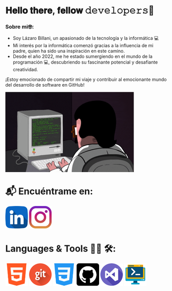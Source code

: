 <h1>𝐇𝐞𝐥𝐥𝐨 𝐭𝐡𝐞𝐫𝐞, 𝐟𝐞𝐥𝐥𝐨𝐰 𝚍𝚎𝚟𝚎𝚕𝚘𝚙𝚎𝚛𝚜👋</h1>


<h3>Sobre mi🤓:</h3>
<ul>
  <li>Soy Lázaro Billani, un apasionado de la tecnología y la informática 💻
  </li>
  
  <li>
    Mi interés por la informática comenzó gracias a la influencia de mi padre, quien ha sido una inspiración en este camino.
  </li>
  <li>
    Desde el año 2022, me he estado sumergiendo en el mundo de la programación 💻, descubriendo su fascinante potencial y desafiante creatividad.
  </li>
</ul>
¡Estoy emocionado de compartir mi viaje y contribuir al emocionante mundo del desarrollo de software en GitHub!





<img align='center' src='/img/coderman.gif'
width='400' height="250"/>



<h1>📬 Encuéntrame en:</h1>





<a href="https://www.linkedin.com/in/lazaro-billani/">
<img width="70" heigth="70" src="/img/linkedin.png"></a>
<a href="https://www.instagram.com/lazarobillani/">
<img width="70" heigth="70" src="/img/instagram.png"></a>





<h1>Languages & Tools 👨‍💻 🛠:</h1>



<a href="https://www.w3schools.com/html/default.asp">
<img  aling="center" width="70" heigt="70" src="/img/html-5.png"></a>
<a href="https://git-scm.com/">
<img  aling="center" width="70" heigt="70" src="/img/git.png"></a>
<a href="https://www.w3schools.com/css/default.asp">
<img  aling="center" width="70" heigt="70" src="/img/css-3.png"></a>
<a href="https://github.com/Billanilazaro97/Billanilazaro97">
<img  aling="center" width="70" heigt="70" src="/img/github.png"></a>
<a href="https://code.visualstudio.com/">
<img  aling="center" width="70" heigt="70" src="/img/estudio-visual.png"></a>
<a href="https://code.visualstudio.com/docs/terminal/basics">
<img  aling="center" width="70" heigt="70" src="/img/linea-de-comando.png"></a>








  





 

  

 


  























